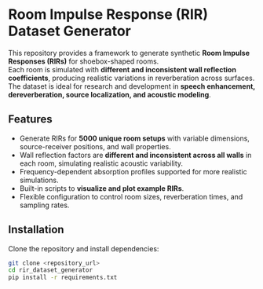 # Room Impulse Response (RIR) Dataset Generator

This repository provides a framework to generate synthetic **Room Impulse Responses (RIRs)** for shoebox-shaped rooms.  
Each room is simulated with **different and inconsistent wall reflection coefficients**, producing realistic variations in reverberation across surfaces. The dataset is ideal for research and development in **speech enhancement, dereverberation, source localization, and acoustic modeling**.

## Features

- Generate RIRs for **5000 unique room setups** with variable dimensions, source-receiver positions, and wall properties.
- Wall reflection factors are **different and inconsistent across all walls** in each room, simulating realistic acoustic variability.
- Frequency-dependent absorption profiles supported for more realistic simulations.
- Built-in scripts to **visualize and plot example RIRs**.
- Flexible configuration to control room sizes, reverberation times, and sampling rates.

## Installation

Clone the repository and install dependencies:

```bash
git clone <repository_url>
cd rir_dataset_generator
pip install -r requirements.txt
